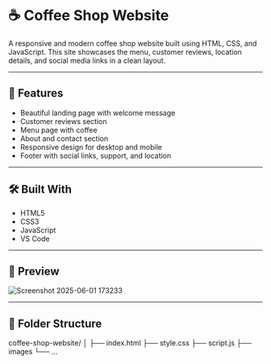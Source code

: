 # ☕ Coffee Shop Website

A responsive and modern coffee shop website built using HTML, CSS, and JavaScript. This site showcases the menu, customer reviews, location details, and social media links in a clean layout.

---

## 🌟 Features

- Beautiful landing page with welcome message
- Customer reviews section
- Menu page with coffee
- About and contact section
- Responsive design for desktop and mobile
- Footer with social links, support, and location

---

## 🛠 Built With

- HTML5
- CSS3
- JavaScript
- VS Code

---

## 📸 Preview

![Screenshot 2025-06-01 173233](https://github.com/user-attachments/assets/af216846-329b-4c5c-9e69-2d28b8af30bd)


---

## 📁 Folder Structure

coffee-shop-website/
│
├── index.html
├── style.css
├── script.js
├── images
└── ...

